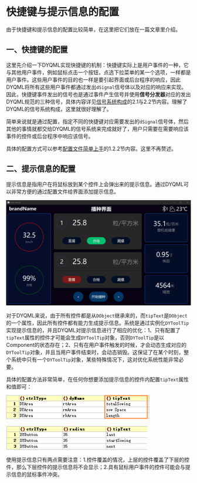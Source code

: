 # 快捷键与提示信息的配置

由于快捷键和提示信息的配置比较简单，在这里把它们放在一篇文章里介绍。

## 一、快捷键的配置

这里先介绍一下DYQML实现快捷键的机制：快捷键实际上是用户事件的一种，它与其他用户事件，例如鼠标点击一个按钮，点选下拉菜单的某一个选项，一样都是用户事件。这些用户事件的目的也一样是要引起界面或后台程序的响应，因此DYQML将所有这些用户事件都通过发出`dSignal`信号体以及对应的响应来实现。因此，快捷键事件发出的信号也是通过事件产生信号并使用**信号分发器**对应的发出DYQML规范的三种信号，具体内容详见[信号系统构成](https://github.com/kongkongthu/DYQML6/blob/master/docs/3-信号系统构成.md)的2.1与2.2节内容。理解了DYQML的信号系统构成，这里就很好理解了。

简单来说就是通过配置，指定不同的快捷键对应需要发出的`dSignal`信号体，然后其他的事情就都交给DYQML的信号系统来完成就好了，用户只需要在需要响应该事件的控件或后台程序中响应该信号。

具体的配置方式可以参考[配置文件简单上手](https://github.com/kongkongthu/DYQML6/blob/master/docs/1-配置文件简单上手.md)的1.2.2节内容。这里不再赘述。

## 二、提示信息的配置

提示信息是指用户在将鼠标放到某个控件上会弹出来的提示信息。通过DYQML可以非常方便的通过配置文件给界面添加提示信息。

![动画](6-快捷键与提示信息的配置.assets/动画.gif)

对于DYQML来说，由于所有控件都是从`DObject`继承来的，而`tipText`是`DObject`的一个属性，因此所有控件都有能力生成提示信息。系统是通过实例化`DYToolTip`实现提示信息的，并且DYQML对提示信息进行了相应的优化：1、只有配置了`tipText`属性的控件才可能会生成`DYToolTip`对象，否则`DYToolTip`是以Component的状态存在；2、只有在用户事件触发的时候，才会动态生成对应的`DYToolTip`对象，并且当用户事件结束时，会动态销毁。这保证了在某个时刻，整个系统中只有一个`DYToolTip`对象，某些特殊情况下，这对优化系统性能非常必要。

具体的配置方法非常简单，在任何你想要添加提示信息的控件内配置`tipText`属性和值即可：

![1713665326661](6-快捷键与提示信息的配置.assets/1713665326661.png)

![1713665406341](6-快捷键与提示信息的配置.assets/1713665406341.png)

使用提示信息只有两点需要注意：1.控件覆盖的情况，上层的控件覆盖了下层的控件，那么下层控件的提示信息将不会显示；2.具有鼠标用户事件的控件可能会与提示信息的鼠标事件冲突。

